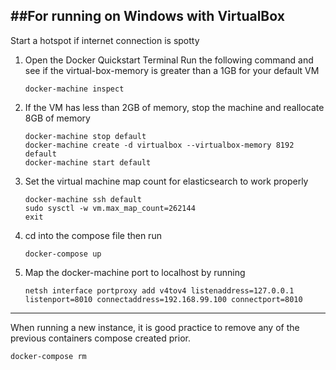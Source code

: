 ##For running on Windows with VirtualBox
---
Start a hotspot if internet connection is spotty

1. Open the Docker Quickstart Terminal
Run the following command and see if the virtual-box-memory is greater than a 1GB for your default VM

	```
	docker-machine inspect
	```

2. If the VM has less than 2GB of memory, stop the machine and reallocate 8GB of memory
	```
    docker-machine stop default
    docker-machine create -d virtualbox --virtualbox-memory 8192 default
    docker-machine start default
	```
3. Set the virtual machine map count for elasticsearch to work properly
	```
	docker-machine ssh default
	sudo sysctl -w vm.max_map_count=262144
    exit
	```
4. cd into the compose file then run
	```
	docker-compose up
	```
5. Map the docker-machine port to localhost by running
	```
	netsh interface portproxy add v4tov4 listenaddress=127.0.0.1 listenport=8010 connectaddress=192.168.99.100 connectport=8010
	```

---

When running a new instance, it is good practice to remove any of the previous containers compose created prior.

	
	docker-compose rm
	
	

